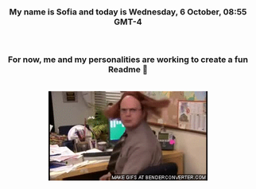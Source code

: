 


<div align="center">
<h3 >My name is Sofia and today is Wednesday, 6 October, 08:55 GMT-4</h3><br>
<h3 >For now, me and my personalities are working to create a fun Readme 👋
</h3><br>
<img src='img/dwight.gif' alt='working...'/>
</div>
